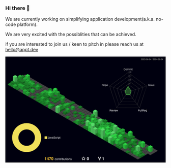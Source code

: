 ### Hi there 👋

We are currently working on simplifying application development(a.k.a. no-code platform). 

We are very excited with the possiblities that can be achieved. 

if you are interested to join us / keen to pitch in please reach us at hello@appt.dev 
<!--
**vk-l/vk-l** is a ✨ _special_ ✨ repository because its `README.md` (this file) appears on your GitHub profile.

Here are some ideas to get you started:

- 🔭 I’m currently working on ...
- 🌱 I’m currently learning ...
- 👯 I’m looking to collaborate on ...
- 🤔 I’m looking for help with ...
- 💬 Ask me about ...
- 📫 How to reach me: ...
- 😄 Pronouns: ...
- ⚡ Fun fact: ...
-->

![](./profile-3d-contrib/profile-night-green.svg)
